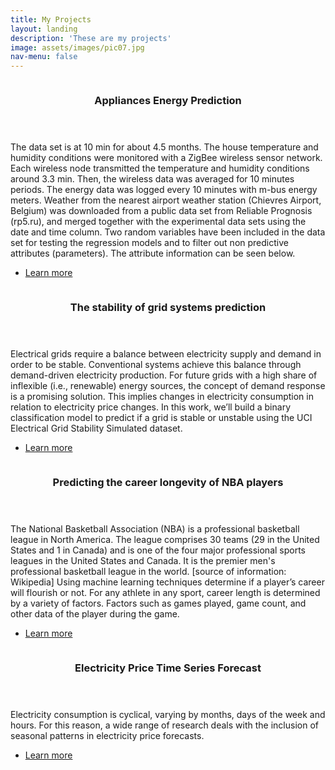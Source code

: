 ```yaml
---
title: My Projects
layout: landing
description: 'These are my projects'
image: assets/images/pic07.jpg
nav-menu: false
---
```


<!-- Two -->
<section id="two" class="spotlights">
	<section>
		<a href="generic.html" class="image">
			<img src="{% link assets/images/pic08.jpg %}" alt="" data-position="center center" />
		</a>
		<div class="content">
			<div class="inner">
				<header class="major">
					<h3>Appliances Energy Prediction</h3>
				</header>
				<p>The data set is at 10 min for about 4.5 months. The house temperature and humidity conditions were monitored with a ZigBee wireless sensor network. Each wireless node transmitted the temperature and humidity conditions around 3.3 min. Then, the wireless data was averaged for 10 minutes periods. The energy data was logged every 10 minutes with m-bus energy meters. Weather from the nearest airport weather station (Chievres Airport, Belgium) was downloaded from a public data set from Reliable Prognosis (rp5.ru), and merged together with the experimental data sets using the date and time column. Two random variables have been included in the data set for testing the regression models and to filter out non predictive attributes (parameters). The attribute information can be seen below.</p>
				<ul class="actions">
					<li><a href="https://github.com/Fideliyke/APPLIANCES-ENERGY-PREDICTION" class="button">Learn more</a></li>
				</ul>
			</div>
		</div>
	</section>
	<section>
		<a href="generic.html" class="image">
			<img src="{% link assets/images/pic09.jpg %}" alt="" data-position="top center" />
		</a>
		<div class="content">
			<div class="inner">
				<header class="major">
					<h3>The stability of grid systems prediction</h3>
				</header>
				<p>Electrical grids require a balance between electricity supply and demand in order to be stable. Conventional systems achieve this balance through demand-driven electricity production. For future grids with a high share of inflexible (i.e., renewable) energy sources, the concept of demand response is a promising solution. This implies changes in electricity consumption in relation to electricity price changes. In this work, we’ll build a binary classification model to predict if a grid is stable or unstable using the UCI Electrical Grid Stability Simulated dataset.</p>
				<ul class="actions">
					<li><a href="https://github.com/Fideliyke/STABILITY-OF-THE-GRID-SYSTEM" class="button">Learn more</a></li>
				</ul>
			</div>
		</div>
	</section>
	<section>
		<a href="generic.html" class="image">
			<img src="{% link assets/images/pic10.jpg %}" alt="" data-position="25% 25%" />
		</a>
		<div class="content">
			<div class="inner">
				<header class="major">
					<h3>Predicting the career longevity of NBA players</h3>
				</header>
				<p>The National Basketball Association (NBA) is a professional basketball league in North America. The league comprises 30 teams (29 in the United States and 1 in Canada) and is one of the four major professional sports leagues in the United States and Canada. It is the premier men's professional basketball league in the world. [source of information: Wikipedia] Using machine learning techniques determine if a player’s career will flourish or not. For any athlete in any sport,  career length is determined by a variety of factors. Factors such as games played, game count, and other data of the player during the game.</p>
				<ul class="actions">
					<li><a href="https://github.com/Fideliyke/NBA-ROOKIES" class="button">Learn more</a></li>
				</ul>
			</div>
		</div>
	</section>
	<section>
		<a href="generic.html" class="image">
			<img src="{% link assets/images/pic10.jpg %}" alt="" data-position="25% 25%" />
		</a>
		<div class="content">
			<div class="inner">
				<header class="major">
					<h3>Electricity Price Time Series Forecast</h3>
				</header>
				<p>Electricity consumption is cyclical, varying by months, days of the week and hours. For this reason, a wide range of research deals with the inclusion of seasonal patterns in electricity price forecasts.</p>
				<ul class="actions">
					<li><a href="https://github.com/Fideliyke/ELECTRICITY-PRICE-TIME-SERIES-FORECAST" class="button">Learn more</a></li>
				</ul>
			</div>
		</div>
	</section>
</section>
</div>
